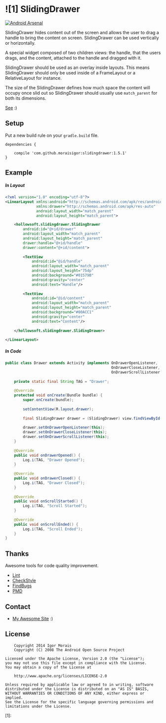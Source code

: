 ![1] SlidingDrawer
==================

[![Android Arsenal](https://img.shields.io/badge/Android%20Arsenal-SlidingDrawer-brightgreen.svg?style=flat)](https://android-arsenal.com/details/1/765)

SlidingDrawer hides content out of the screen and allows the user to drag a handle to bring the content on screen. SlidingDrawer can be used vertically or horizontally.

A special widget composed of two children views: the handle, that the users drags, and the content, attached to the handle and dragged with it.

SlidingDrawer should be used as an overlay inside layouts. This means SlidingDrawer should only be used inside of a FrameLayout or a RelativeLayout for instance.

The size of the SlidingDrawer defines how much space the content will occupy once slid out so SlidingDrawer should usually use `match_parent` for both its dimensions.

[See](http://developer.android.com/reference/android/widget/SlidingDrawer.html) :)


Setup
-----

Put a new build rule on your `gradle.build` file.

```
dependencies {
    
    compile 'com.github.moraisigor:slidingdrawer:1.5.1'
}
```


Example
-------

##### In Layout

```xml
<?xml version="1.0" encoding="utf-8"?>
<LinearLayout xmlns:android="http://schemas.android.com/apk/res/android"
              xmlns:drawer="http://schemas.android.com/apk/res-auto"
              android:layout_width="match_parent"
              android:layout_height="match_parent">

    <hollowsoft.slidingdrawer.SlidingDrawer
        android:id="@+id/drawer"
        android:layout_width="match_parent"
        android:layout_height="match_parent"
        drawer:handle="@+id/handle"
        drawer:content="@+id/content">
        
        <TextView
            android:id="@id/handle"
            android:layout_width="match_parent"
            android:layout_height="75dp"
            android:background="#01579B"
            android:gravity="center"
            android:text="Handle"/>
            
        <TextView
            android:id="@id/content"
            android:layout_width="match_parent"
            android:layout_height="match_parent"
            android:background="#00ACC1"
            android:gravity="center"
            android:text="Content"/>
    
    </hollowsoft.slidingdrawer.SlidingDrawer>
    
</LinearLayout>
```

##### In Code

```java
public class Drawer extends Activity implements OnDrawerOpenListener,
                                                OnDrawerCloseListener,
                                                OnDrawerScrollListener {
                                                
    private static final String TAG = "Drawer";
    
    @Override
    protected void onCreate(Bundle bundle) {
        super.onCreate(bundle);
        
        setContentView(R.layout.drawer);
        
        final SlidingDrawer drawer = (SlidingDrawer) view.findViewById(R.id.drawer);
        
        drawer.setOnDrawerOpenListener(this);
        drawer.setOnDrawerCloseListener(this);
        drawer.setOnDrawerScrollListener(this);
    }
    
    @Override
    public void onDrawerOpened() {
        Log.i(TAG, "Drawer Opened");
    }
    
    @Override
    public void onDrawerClosed() {
        Log.i(TAG, "Drawer Closed");
    }
    
    @Override
    public void onScrollStarted() {
        Log.i(TAG, "Scroll Started");
    }
    
    @Override
    public void onScrollEnded() {
        Log.i(TAG, "Scroll Ended");
    }
}
```


Thanks
------

Awesome tools for code quality improvement.

* [Lint](http://developer.android.com/tools/help/lint.html)
* [CheckStyle](http://checkstyle.sourceforge.net)
* [FindBugs](http://findbugs.sourceforge.net)
* [PMD](http://pmd.sourceforge.net)


Contact
-------

* [My Awesome Site](http://igormorais.com) :)


License
-------

```
    Copyright 2014 Igor Morais
    Copyright (C) 2008 The Android Open Source Project
    
Licensed under the Apache License, Version 2.0 (the "License");
you may not use this file except in compliance with the License.
You may obtain a copy of the License at

    http://www.apache.org/licenses/LICENSE-2.0
    
Unless required by applicable law or agreed to in writing, software
distributed under the License is distributed on an "AS IS" BASIS,
WITHOUT WARRANTIES OR CONDITIONS OF ANY KIND, either express or implied.
See the License for the specific language governing permissions and
limitations under the License.
```

[1]: 

